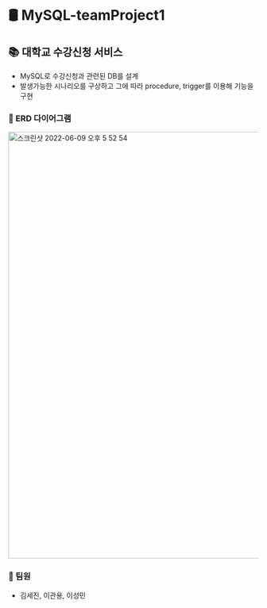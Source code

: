 # 🛢 MySQL-teamProject1
## 📚 대학교 수강신청 서비스
- MySQL로 수강신청과 관련된 DB를 설계
- 발생가능한 시나리오를 구상하고 그에 따라 procedure, trigger를 이용해 기능을 구현

### 🩻 ERD 다이어그램
<img width="860" alt="스크린샷 2022-06-09 오후 5 52 54" src="https://user-images.githubusercontent.com/76276992/172806960-1e7a47ad-75f7-45e0-ae25-c802cce3cbd6.png">

### 👥 팀원
- 김세진, 이관용, 이성민
